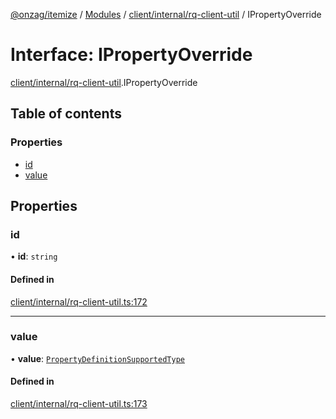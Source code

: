 [@onzag/itemize](../README.md) / [Modules](../modules.md) / [client/internal/rq-client-util](../modules/client_internal_rq_client_util.md) / IPropertyOverride

# Interface: IPropertyOverride

[client/internal/rq-client-util](../modules/client_internal_rq_client_util.md).IPropertyOverride

## Table of contents

### Properties

- [id](client_internal_rq_client_util.IPropertyOverride.md#id)
- [value](client_internal_rq_client_util.IPropertyOverride.md#value)

## Properties

### id

• **id**: `string`

#### Defined in

[client/internal/rq-client-util.ts:172](https://github.com/onzag/itemize/blob/73e0c39e/client/internal/rq-client-util.ts#L172)

___

### value

• **value**: [`PropertyDefinitionSupportedType`](../modules/base_Root_Module_ItemDefinition_PropertyDefinition_types.md#propertydefinitionsupportedtype)

#### Defined in

[client/internal/rq-client-util.ts:173](https://github.com/onzag/itemize/blob/73e0c39e/client/internal/rq-client-util.ts#L173)
